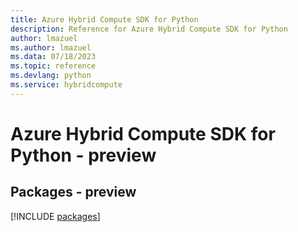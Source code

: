 ```yaml
---
title: Azure Hybrid Compute SDK for Python
description: Reference for Azure Hybrid Compute SDK for Python
author: lmazuel
ms.author: lmazuel
ms.data: 07/18/2023
ms.topic: reference
ms.devlang: python
ms.service: hybridcompute
---
```

# Azure Hybrid Compute SDK for Python - preview
## Packages - preview
[!INCLUDE [packages](hybrid-compute-index.md)]